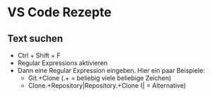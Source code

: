 # VS Code Rezepte
## Text suchen
* Ctrl + Shift + F
* Regular Expressions aktivieren
* Dann eine Regular Expression eingeben. Hier ein paar Beispiele:
  * Git.+Clone   (.+ = beliebig viele beliebige Zeichen)
  * Clone.+Repository|Repository.+Clone  (| = Alternative)
